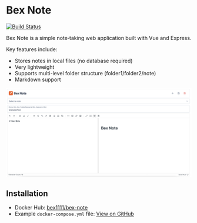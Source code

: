 # Bex Note

[![Build Status](https://github.com/bex1111/bex-note/actions/workflows/run-checks.yml/badge.svg)](https://github.com/bex1111/bex-note/actions/workflows/run-checks.yml)

Bex Note is a simple note‑taking web application built with Vue and Express.

Key features include:
- Stores notes in local files (no database required)
- Very lightweight
- Supports multi-level folder structure (folder1/folder2/note)
- Markdown support

![Example Screenshot](example.png)

## Installation
- Docker Hub: [bex1111/bex-note](https://hub.docker.com/r/bex1111/bex-note)  
- Example `docker-compose.yml` file: [View on GitHub](https://github.com/bex1111/bex-note/blob/main/docker-compose.yml)
